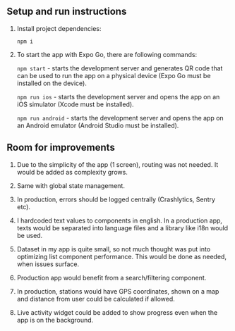 ## Setup and run instructions

1. Install project dependencies:

    `npm i`

2. To start the app with Expo Go, there are following commands:

    `npm start` - starts the development server and generates QR code that can be used to run the app on a physical device (Expo Go must be installed on the device).

    `npm run ios` - starts the development server and opens the app on an iOS simulator (Xcode must be installed).

    `npm run android` - starts the development server and opens the app on an Android emulator (Android Studio must be installed).

## Room for improvements

1. Due to the simplicity of the app (1 screen), routing was not needed. It would be added as complexity grows.

2. Same with global state management.

3. In production, errors should be logged centrally (Crashlytics, Sentry etc).

4. I hardcoded text values to components in english. In a production app, texts would be separated into language files and a library like i18n would be used.

5. Dataset in my app is quite small, so not much thought was put into optimizing list component performance. This would be done as needed, when issues surface.

6. Production app would benefit from a search/filtering component.

7. In production, stations would have GPS coordinates, shown on a map and distance from user could be calculated if allowed.

8. Live activity widget could be added to show progress even when the app is on the background.
